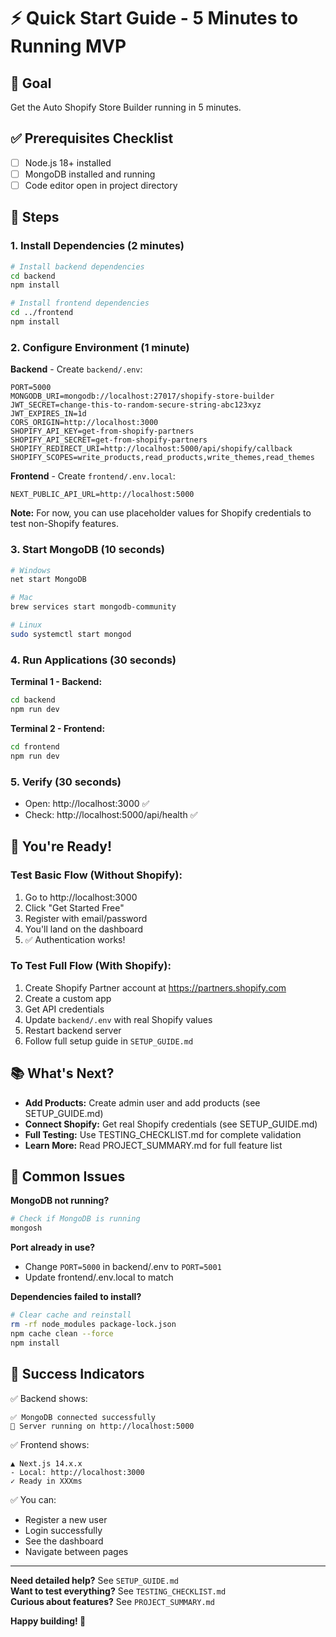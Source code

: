 # ⚡ Quick Start Guide - 5 Minutes to Running MVP

## 🎯 Goal
Get the Auto Shopify Store Builder running in 5 minutes.

## ✅ Prerequisites Checklist
- [ ] Node.js 18+ installed
- [ ] MongoDB installed and running
- [ ] Code editor open in project directory

## 🚀 Steps

### 1. Install Dependencies (2 minutes)
```bash
# Install backend dependencies
cd backend
npm install

# Install frontend dependencies
cd ../frontend
npm install
```

### 2. Configure Environment (1 minute)

**Backend** - Create `backend/.env`:
```env
PORT=5000
MONGODB_URI=mongodb://localhost:27017/shopify-store-builder
JWT_SECRET=change-this-to-random-secure-string-abc123xyz
JWT_EXPIRES_IN=1d
CORS_ORIGIN=http://localhost:3000
SHOPIFY_API_KEY=get-from-shopify-partners
SHOPIFY_API_SECRET=get-from-shopify-partners
SHOPIFY_REDIRECT_URI=http://localhost:5000/api/shopify/callback
SHOPIFY_SCOPES=write_products,read_products,write_themes,read_themes
```

**Frontend** - Create `frontend/.env.local`:
```env
NEXT_PUBLIC_API_URL=http://localhost:5000
```

**Note:** For now, you can use placeholder values for Shopify credentials to test non-Shopify features.

### 3. Start MongoDB (10 seconds)
```bash
# Windows
net start MongoDB

# Mac
brew services start mongodb-community

# Linux
sudo systemctl start mongod
```

### 4. Run Applications (30 seconds)

**Terminal 1 - Backend:**
```bash
cd backend
npm run dev
```

**Terminal 2 - Frontend:**
```bash
cd frontend
npm run dev
```

### 5. Verify (30 seconds)
- Open: http://localhost:3000 ✅
- Check: http://localhost:5000/api/health ✅

## 🎉 You're Ready!

### Test Basic Flow (Without Shopify):
1. Go to http://localhost:3000
2. Click "Get Started Free"
3. Register with email/password
4. You'll land on the dashboard
5. ✅ Authentication works!

### To Test Full Flow (With Shopify):
1. Create Shopify Partner account at https://partners.shopify.com
2. Create a custom app
3. Get API credentials
4. Update `backend/.env` with real Shopify values
5. Restart backend server
6. Follow full setup guide in `SETUP_GUIDE.md`

## 📚 What's Next?

- **Add Products:** Create admin user and add products (see SETUP_GUIDE.md)
- **Connect Shopify:** Get real Shopify credentials (see SETUP_GUIDE.md)
- **Full Testing:** Use TESTING_CHECKLIST.md for complete validation
- **Learn More:** Read PROJECT_SUMMARY.md for full feature list

## 🐛 Common Issues

**MongoDB not running?**
```bash
# Check if MongoDB is running
mongosh
```

**Port already in use?**
- Change `PORT=5000` in backend/.env to `PORT=5001`
- Update frontend/.env.local to match

**Dependencies failed to install?**
```bash
# Clear cache and reinstall
rm -rf node_modules package-lock.json
npm cache clean --force
npm install
```

## 🎯 Success Indicators

✅ Backend shows:
```
✅ MongoDB connected successfully
🚀 Server running on http://localhost:5000
```

✅ Frontend shows:
```
▲ Next.js 14.x.x
- Local: http://localhost:3000
✓ Ready in XXXms
```

✅ You can:
- Register a new user
- Login successfully
- See the dashboard
- Navigate between pages

---

**Need detailed help?** See `SETUP_GUIDE.md`  
**Want to test everything?** See `TESTING_CHECKLIST.md`  
**Curious about features?** See `PROJECT_SUMMARY.md`

**Happy building! 🚀**

